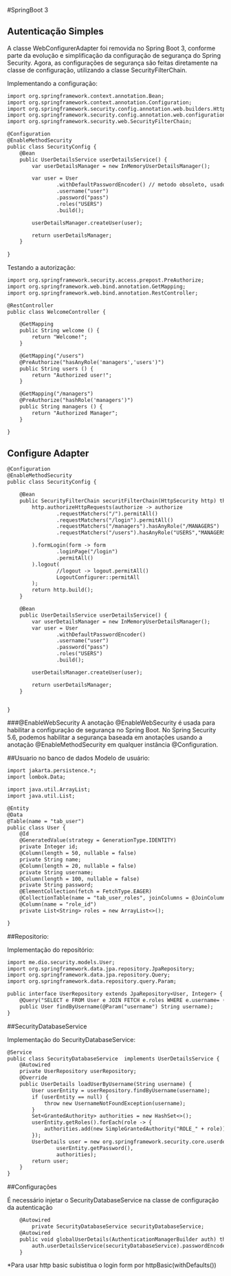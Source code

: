 #SpringBoot 3


## Autenticação Simples
A classe WebConfigurerAdapter foi removida no Spring Boot 3, conforme parte da evolução e simplificação da configuração de segurança do Spring Security. Agora, as configurações de segurança são feitas diretamente na classe de configuração, utilizando a classe SecurityFilterChain.


Implementando a configuração:

```dtd
import org.springframework.context.annotation.Bean;
import org.springframework.context.annotation.Configuration;
import org.springframework.security.config.annotation.web.builders.HttpSecurity;
import org.springframework.security.config.annotation.web.configuration.EnableWebSecurity;
import org.springframework.security.web.SecurityFilterChain;

@Configuration
@EnableMethodSecurity
public class SecurityConfig {
    @Bean
    public UserDetailsService userDetailsService() {
        var userDetailsManager = new InMemoryUserDetailsManager();

        var user = User
                .withDefaultPasswordEncoder() // metodo obsoleto, usado apenas para teste
                .username("user")
                .password("pass")
                .roles("USERS")
                .build();

        userDetailsManager.createUser(user);

        return userDetailsManager;
    }
    
}

````

Testando a autorização: 

```dtd
import org.springframework.security.access.prepost.PreAuthorize;
import org.springframework.web.bind.annotation.GetMapping;
import org.springframework.web.bind.annotation.RestController;

@RestController
public class WelcomeController {

    @GetMapping
    public String welcome () {
        return "Welcome!";
    }

    @GetMapping("/users")
    @PreAuthorize("hasAnyRole('managers','users')")
    public String users () {
        return "Authorized user!";
    }

    @GetMapping("/managers")
    @PreAuthorize("hashRole('managers')")
    public String managers () {
        return "Authorized Manager";
    }

}

```

## Configure Adapter

```dtd
@Configuration
@EnableMethodSecurity
public class SecurityConfig {

    @Bean
    public SecurityFilterChain securitFilterChain(HttpSecurity http) throws Exception{
        http.authorizeHttpRequests(authorize -> authorize
                .requestMatchers("/").permitAll()
                .requestMatchers("/login").permitAll()
                .requestMatchers("/managers").hasAnyRole("/MANAGERS")
                .requestMatchers("/users").hasAnyRole("USERS","MANAGERS")

        ).formLogin(form -> form
                .loginPage("/login")
                .permitAll()
        ).logout(
                //logout -> logout.permitAll()
                LogoutConfigurer::permitAll
        );
        return http.build();
    }

    @Bean
    public UserDetailsService userDetailsService() {
        var userDetailsManager = new InMemoryUserDetailsManager();
        var user = User
                .withDefaultPasswordEncoder()
                .username("user")
                .password("pass")
                .roles("USERS")
                .build();

        userDetailsManager.createUser(user);

        return userDetailsManager;
    }


}

```

###@EnableWebSecurity
A anotação @EnableWebSecurity é usada para habilitar a configuração de segurança no Spring Boot.
No Spring Security 5.6, podemos habilitar a segurança baseada em anotações usando a anotação @EnableMethodSecurity em qualquer instância @Configuration.

##Usuario no banco de dados
Modelo de usuário:

```dtd
import jakarta.persistence.*;
import lombok.Data;

import java.util.ArrayList;
import java.util.List;

@Entity
@Data
@Table(name = "tab_user")
public class User {
    @Id
    @GeneratedValue(strategy = GenerationType.IDENTITY)
    private Integer id;
    @Column(length = 50, nullable = false)
    private String name;
    @Column(length = 20, nullable = false)
    private String username;
    @Column(length = 100, nullable = false)
    private String password;
    @ElementCollection(fetch = FetchType.EAGER)
    @CollectionTable(name = "tab_user_roles", joinColumns = @JoinColumn(name = "user_id"))
    @Column(name = "role_id")
    private List<String> roles = new ArrayList<>();

}
```

##Repositorio:

Implementação do repositório:

```dtd
import me.dio.security.models.User;
import org.springframework.data.jpa.repository.JpaRepository;
import org.springframework.data.jpa.repository.Query;
import org.springframework.data.repository.query.Param;

public interface UserRepository extends JpaRepository<User, Integer> {
    @Query("SELECT e FROM User e JOIN FETCH e.roles WHERE e.username= (:username)")
    public User findByUsername(@Param("username") String username);
}

```

##SecurityDatabaseService

Implementação do SecurityDatabaseService:

```dtd
@Service
public class SecurityDatabaseService  implements UserDetailsService {
    @Autowired
    private UserRepository userRepository;
    @Override
    public UserDetails loadUserByUsername(String username) {
        User userEntity = userRepository.findByUsername(username);
        if (userEntity == null) {
            throw new UsernameNotFoundException(username);
        }
        Set<GrantedAuthority> authorities = new HashSet<>();
        userEntity.getRoles().forEach(role -> {
            authorities.add(new SimpleGrantedAuthority("ROLE_" + role));
        });
        UserDetails user = new org.springframework.security.core.userdetails.User(userEntity.getUsername(),
                userEntity.getPassword(),
                authorities);
        return user;
    }
}
```

##Configurações

É necessário injetar o SecurityDatabaseService na classe de configuração da autenticação

```dtd
    @Autowired
        private SecurityDatabaseService securityDatabaseService;
    @Autowired
    public void globalUserDetails(AuthenticationManagerBuilder auth) throws Exception {
        auth.userDetailsService(securityDatabaseService).passwordEncoder(NoOpPasswordEncoder.getInstance());
    }
```

*Para usar http basic subistitua o login form por httpBasic(withDefaults())